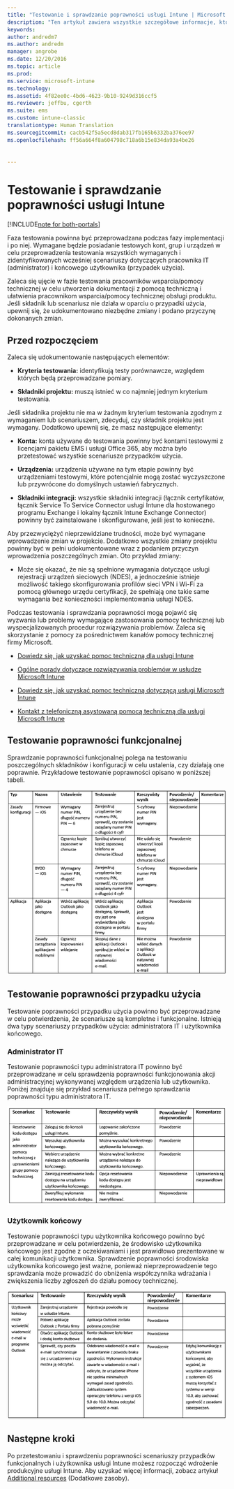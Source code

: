 ```yaml
---
title: "Testowanie i sprawdzanie poprawności usługi Intune | Microsoft Docs"
description: "Ten artykuł zawiera wszystkie szczegółowe informacje, które należy wziąć pod uwagę podczas testowania i sprawdzania poprawności opartego tylko na chmurze rozwiązania Intune w środowisku."
keywords: 
author: andredm7
ms.author: andredm
manager: angrobe
ms.date: 12/20/2016
ms.topic: article
ms.prod: 
ms.service: microsoft-intune
ms.technology: 
ms.assetid: 4f82ee0c-4bd6-4623-9b10-9249d316ccf5
ms.reviewer: jeffbu, cgerth
ms.suite: ems
ms.custom: intune-classic
translationtype: Human Translation
ms.sourcegitcommit: cacb542f5a5ecd8dab317fb165b6332ba376ee97
ms.openlocfilehash: ff56a664f8a604798c718a6b15e834da93a4be26


---
```


# <a name="intune-testing-and-validation"></a>Testowanie i sprawdzanie poprawności usługi Intune

[!INCLUDE[note for both-portals](../includes/note-for-both-portals.md)]

Faza testowania powinna być przeprowadzana podczas fazy implementacji i po niej. Wymagane będzie posiadanie testowych kont, grup i urządzeń w celu przeprowadzenia testowania wszystkich wymaganych i zidentyfikowanych wcześniej scenariuszy dotyczących pracownika IT (administrator) i końcowego użytkownika (przypadek użycia).

Zaleca się ujęcie w fazie testowania pracowników wsparcia/pomocy technicznej w celu utworzenia dokumentacji z pomocą techniczną i ułatwienia pracownikom wsparcia/pomocy technicznej obsługi produktu. Jeśli składnik lub scenariusz nie działa w oparciu o przypadki użycia, upewnij się, że udokumentowano niezbędne zmiany i podano przyczynę dokonanych zmian.

## <a name="before-you-begin"></a>Przed rozpoczęciem

Zaleca się udokumentowanie następujących elementów:

-   **Kryteria testowania:** identyfikują testy porównawcze, względem których będą przeprowadzane pomiary.

-   **Składniki projektu:** muszą istnieć w co najmniej jednym kryterium testowania.

Jeśli składnika projektu nie ma w żadnym kryterium testowania zgodnym z wymaganiem lub scenariuszem, zdecyduj, czy składnik projektu jest wymagany. Dodatkowo upewnij się, że masz następujące elementy:

-   **Konta:** konta używane do testowania powinny być kontami testowymi z licencjami pakietu EMS i usługi Office 365, aby można było przetestować wszystkie scenariusze przypadków użycia.

-   **Urządzenia:** urządzenia używane na tym etapie powinny być urządzeniami testowymi, które potencjalnie mogą zostać wyczyszczone lub przywrócone do domyślnych ustawień fabrycznych.

-   **Składniki integracji:** wszystkie składniki integracji (łącznik certyfikatów, łącznik Service To Service Connector usługi Intune dla hostowanego programu Exchange i lokalny łącznik Intune Exchange Connector) powinny być zainstalowane i skonfigurowane, jeśli jest to konieczne.

Aby przezwyciężyć nieprzewidziane trudności, może być wymagane wprowadzenie zmian w projekcie. Dodatkowo wszystkie zmiany projektu powinny być w pełni udokumentowane wraz z podaniem przyczyn wprowadzenia poszczególnych zmian. Oto przykład zmiany:

-   Może się okazać, że nie są spełnione wymagania dotyczące usługi rejestracji urządzeń sieciowych (NDES), a jednocześnie istnieje możliwość takiego skonfigurowania profilów sieci VPN i Wi-Fi za pomocą głównego urzędu certyfikacji, że spełniają one takie same wymagania bez konieczności implementowania usługi NDES.

Podczas testowania i sprawdzania poprawności mogą pojawić się wyzwania lub problemy wymagające zastosowania pomocy technicznej lub wyspecjalizowanych procedur rozwiązywania problemów. Zaleca się skorzystanie z pomocy za pośrednictwem kanałów pomocy technicznej firmy Microsoft.

-   [Dowiedz się, jak uzyskać pomoc techniczną dla usługi Intune](https://docs.microsoft.com/intune/troubleshoot/how-to-get-support-for-microsoft-intune)

-   [Ogólne porady dotyczące rozwiązywania problemów w usłudze Microsoft Intune](https://docs.microsoft.com/intune/troubleshoot/general-troubleshooting-tips-for-microsoft-intune)

-   [Dowiedz się, jak uzyskać pomoc techniczną dotyczącą usługi Microsoft Intune](https://docs.microsoft.com/intune/troubleshoot/how-to-get-support-for-microsoft-intune)

-   [Kontakt z telefoniczną asystowaną pomocą techniczną dla usługi Microsoft Intune](https://docs.microsoft.com/intune/troubleshoot/contact-assisted-phone-support-for-microsoft-intune)

## <a name="functional-validation-testing"></a>Testowanie poprawności funkcjonalnej

Sprawdzanie poprawności funkcjonalnej polega na testowaniu poszczególnych składników i konfiguracji w celu ustalenia, czy działają one poprawnie. Przykładowe testowanie poprawności opisano w poniższej tabeli.

![Sekcja 9 tabela 1](../media/section-9-image-1-table.PNG)

## <a name="use-case-validation-testing"></a>Testowanie poprawności przypadku użycia

Testowanie poprawności przypadku użycia powinno być przeprowadzane w celu potwierdzenia, że scenariusze są kompletne i funkcjonalne. Istnieją dwa typy scenariuszy przypadków użycia: administratora IT i użytkownika końcowego.

### <a name="it-admin"></a>Administrator IT

Testowanie poprawności typu administratora IT powinno być przeprowadzane w celu sprawdzenia poprawności funkcjonowania akcji administracyjnej wykonywanej względem urządzenia lub użytkownika. Poniżej znajduje się przykład scenariusza pełnego sprawdzania poprawności typu administratora IT.

![Sekcja 9 tabela 2](../media/section-9-image-2-table.PNG)

### <a name="end-user"></a>Użytkownik końcowy

Testowanie poprawności typu użytkownika końcowego powinno być przeprowadzane w celu potwierdzenia, że środowisko użytkownika końcowego jest zgodne z oczekiwaniami i jest prawidłowo prezentowane w całej komunikacji użytkownika. Sprawdzenie poprawności środowiska użytkownika końcowego jest ważne, ponieważ nieprzeprowadzenie tego sprawdzania może prowadzić do obniżenia współczynnika wdrażania i zwiększenia liczby zgłoszeń do działu pomocy technicznej.

![Sekcja 9 tabela 3](../media/section-9-image-3-table.PNG)

## <a name="next-steps"></a>Następne kroki

Po przetestowaniu i sprawdzeniu poprawności scenariuszy przypadków funkcjonalnych i użytkownika usługi Intune możesz rozpocząć wdrożenie produkcyjne usługi Intune. Aby uzyskać więcej informacji, zobacz artykuł [Additional resources](additional-resources.md) (Dodatkowe zasoby).



<!--HONumber=Dec16_HO5-->


